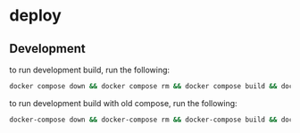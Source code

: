 deploy
======

Development
-----------
to run development build, run the following:
```sh
docker compose down && docker compose rm && docker compose build && docker compose up --build --force-recreate -d && docker compose logs -f
```

to run development build with old compose, run the following:
```sh
docker-compose down && docker-compose rm && docker-compose build && docker-compose up --build --force-recreate -d && docker-compose logs -f
```
